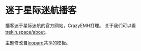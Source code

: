 # 迷于星际迷航播客

播客迷于星际迷航的官方网站，CrazyEMH打理。
关于我们可以看 [trekin.space/about](http://trekin.space/about)。

主题修改自[leopard](http://baixin.io)共享的模板。
